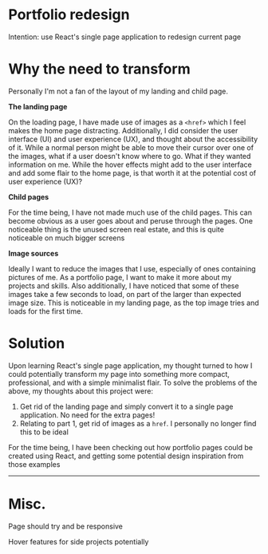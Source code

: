 # Portfolio redesign

Intention: use React's single page application to redesign current page

# **Why the need to transform**

Personally I'm not a fan of the layout of my landing and child page.

**The landing page**

On the loading page, I have made use of images as a `<href>` which I feel makes the home page distracting. Additionally, I did consider the user interface (UI) and user experience (UX), and thought about the accessibility of it.  While a normal person might be able to move their cursor over one of the images, what if a user doesn't know where to go. What if they wanted information on me. While the hover effects might add to the user interface and add some flair to the home page, is that worth it at the potential cost of user experience (UX)? 

**Child pages**

For the time being, I have not made much use of the child pages. This can become obvious as a user goes about and peruse through the pages. One noticeable thing is the unused screen real estate, and this is quite noticeable on much bigger screens

**Image sources**

Ideally I want to reduce the images that I use, especially of ones containing pictures of me. As a portfolio page, I want to make it more about my projects and skills. Also additionally, I have noticed that some of these images take a few seconds to load, on part of the larger than expected image size. This is noticeable in my landing page, as the top image tries and loads for the first time.

# Solution

Upon learning React's single page application, my thought turned to how I could potentially transform my page into something more compact, professional, and with a simple minimalist flair. To solve the problems of the above, my thoughts about this project were:

1. Get rid of the landing page and simply convert it to a single page application. No need for the extra pages!
2. Relating to part 1, get rid of images as a `href`. I personally no longer find this to be ideal

For the time being, I have been checking out how portfolio pages could be created using React, and getting some potential design inspiration from those examples

---

# Misc.

Page should try and be responsive

Hover features for side projects potentially


